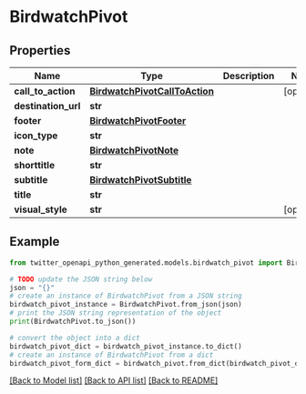 # BirdwatchPivot


## Properties

Name | Type | Description | Notes
------------ | ------------- | ------------- | -------------
**call_to_action** | [**BirdwatchPivotCallToAction**](BirdwatchPivotCallToAction.md) |  | [optional] 
**destination_url** | **str** |  | 
**footer** | [**BirdwatchPivotFooter**](BirdwatchPivotFooter.md) |  | 
**icon_type** | **str** |  | 
**note** | [**BirdwatchPivotNote**](BirdwatchPivotNote.md) |  | 
**shorttitle** | **str** |  | 
**subtitle** | [**BirdwatchPivotSubtitle**](BirdwatchPivotSubtitle.md) |  | 
**title** | **str** |  | 
**visual_style** | **str** |  | [optional] 

## Example

```python
from twitter_openapi_python_generated.models.birdwatch_pivot import BirdwatchPivot

# TODO update the JSON string below
json = "{}"
# create an instance of BirdwatchPivot from a JSON string
birdwatch_pivot_instance = BirdwatchPivot.from_json(json)
# print the JSON string representation of the object
print(BirdwatchPivot.to_json())

# convert the object into a dict
birdwatch_pivot_dict = birdwatch_pivot_instance.to_dict()
# create an instance of BirdwatchPivot from a dict
birdwatch_pivot_form_dict = birdwatch_pivot.from_dict(birdwatch_pivot_dict)
```
[[Back to Model list]](../README.md#documentation-for-models) [[Back to API list]](../README.md#documentation-for-api-endpoints) [[Back to README]](../README.md)


